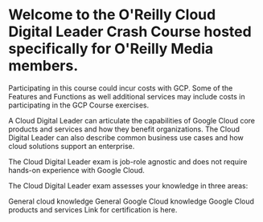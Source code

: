 #  Welcome to the O'Reilly Cloud Digital Leader Crash Course hosted specifically for O'Reilly Media members.
Participating in this course could incur costs with GCP. Some of the Features and Functions as well additional services may include costs in participating in the GCP Course exercises.  

A Cloud Digital Leader can articulate the capabilities of Google Cloud core products and services and how they benefit organizations. The Cloud Digital Leader can also describe common business use cases and how cloud solutions support an enterprise. 

The Cloud Digital Leader exam is job-role agnostic and does not require hands-on experience with Google Cloud.

The Cloud Digital Leader exam assesses your knowledge in three areas:

General cloud knowledge
General Google Cloud knowledge
Google Cloud products and services
Link for certification is here.  
